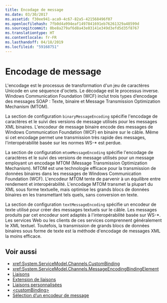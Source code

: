 ```yaml
---
title: Encodage de message
ms.date: 03/30/2017
ms.assetid: f30ee941-aca9-4c67-82a5-421568496f07
ms.openlocfilehash: 7fb0d4a994eaf1497841691eb76261329a48599d
ms.sourcegitcommit: 0be8a279af6d8a43e03141e349d3efd5d35f8767
ms.translationtype: HT
ms.contentlocale: fr-FR
ms.lasthandoff: 04/18/2019
ms.locfileid: "59168751"
---
```

# <a name="message-encoding"></a>Encodage de message
L'encodage est le processus de transformation d'un jeu de caractères Unicode en une séquence d'octets. Le décodage est le processus inverse. Windows Communication Foundation (WCF) inclut trois types d’encodage des messages SOAP : Texte, binaire et Message Transmission Optimization Mechanism (MTOM).  
  
 La section de configuration `binaryMessageEncoding` spécifie l'encodage de caractères et le suivi des versions de message utilisés pour les messages XML binaires. L'encodeur de message binaire encode des messages de Windows Communication Foundation (WCF) en binaire sur le câble. Même si cet encodage permet une transmission très rapide des messages, l'interopérabilité basée sur les normes WS-* est perdue.  
  
 La section de configuration `mtomMessageEncoding` spécifie l'encodage de caractères et le suivi des versions de message utilisés pour un message employant un encodage MTOM (Message Transmission Optimization Mechanism). MTOM est une technologie efficace pour la transmission de données binaires dans les messages de Windows Communication Foundation (WCF). L'encodeur MTOM tente de parvenir à un équilibre entre rendement et interopérabilité. L'encodage MTOM transmet la plupart du XML sous forme textuelle, mais optimise les grands blocs de données binaires en les transmettant tels quels, sans conversion en texte.  
  
 La section de configuration `textMessageEncoding` spécifie un encodeur de texte utilisé pour créer des messages textuels sur le câble. Les messages produits par cet encodeur sont adaptés à l'interopérabilité basée sur WS-*. Les services Web ou les clients de ces services comprennent généralement le XML textuel. Toutefois, la transmission de grands blocs de données binaires sous forme de texte est la méthode d'encodage de messages XML la moins efficace.  
  
## <a name="see-also"></a>Voir aussi

- <xref:System.ServiceModel.Channels.CustomBinding>
- <xref:System.ServiceModel.Channels.MessageEncodingBindingElement>
- [Liaisons](../../../../../docs/framework/wcf/bindings.md)
- [Extension de liaisons](../../../../../docs/framework/wcf/extending/extending-bindings.md)
- [Liaisons personnalisées](../../../../../docs/framework/wcf/extending/custom-bindings.md)
- [\<customBinding>](../../../../../docs/framework/configure-apps/file-schema/wcf/custombinding.md)
- [Sélection d’un encodeur de message](../../../../../docs/framework/wcf/feature-details/choosing-a-message-encoder.md)
